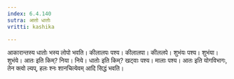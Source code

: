 ```yaml
---
index: 6.4.140
sutra: आतो धातोः
vritti: kashika

---
```

आकारान्तस्य धातोः भस्य लोपो भवति। कीलालपः पश्य। कीलालपा। कीललपे। शुभंयः पश्य। शुभंया। शुभंये। आतः इति किम्? निया। निये। धातोः इति किम्? खट्वाः पश्य। मालाः पश्य। आतः इति योगविभागः, तेन क्त्वो ल्यप्, हलः श्नः शानचित्येवम् आदि सिद्धं भवति।